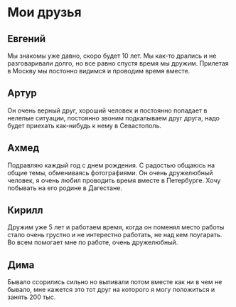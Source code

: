 # Мои друзья


## Евгений
Мы знакомы уже давно, скоро будет 10 лет. Мы как-то дрались и не разговаривали долго, но все равно спустя время мы дружим. Прилетая в Москву мы постонно видимся и проводим время вместе.

## Артур
Он очень верный друг, хороший человек и постоянно попадает в нелепые ситуации, постоянно звоним подкалываем друг друга, надо будет приехать как-нибудь к нему в Севастополь.

## Ахмед
Подравляю каждый год с днем рождения. С радостью общаюсь на общие темы, обмениваясь фотографиями.
Он очень дружелюбный человек, я очень любил проводить время вместе в Петербурге.
Хочу побывать на его родине в Дагестане.

## Кирилл
Дружим уже 5 лет и работаем время, когда он поменял место работы стало очень грустно и не интерестно работать, не над кем поугарать. 
Во всем помогает мне по работе, очень дружелюбный.

## Дима
Бывало ссорились сильно но выпивали потом вместе как ни в чем не бывало, мне кажется это тот друг на которого я могу положиться и занять 200 тыс.